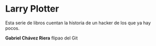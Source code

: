 # Larry Plotter

Esta serie de libros cuentan la historia de un hacker de los que ya hay pocos.

**Gabriel Chávez Riera** flipao del Git
